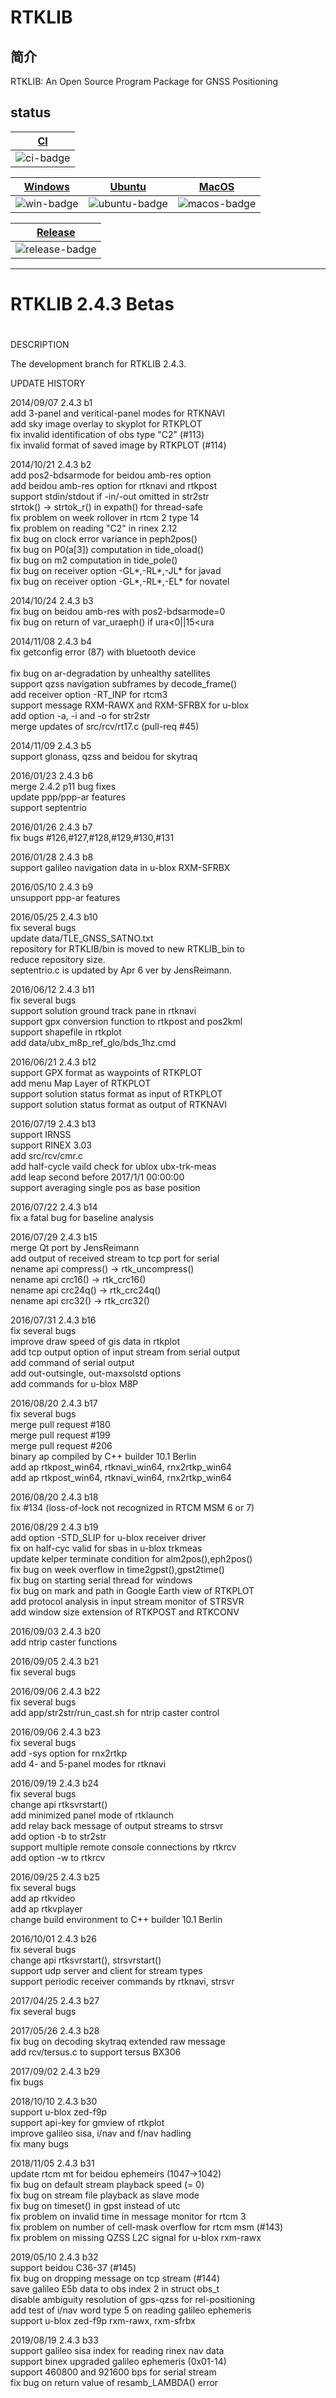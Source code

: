 # RTKLIB

## 简介

  RTKLIB: An Open Source Program Package for GNSS Positioning


## status

| [CI][ci-link] |
|---------------|
| ![ci-badge]  |

| [Windows][win-link] | [Ubuntu][ubuntu-link] | [MacOS][macos-link] |
|---------------|---------------|-----------------| 
| ![win-badge]  | ![ubuntu-badge]  | ![macos-badge]| 

| [Release][release-link] |
|---------------|
| ![release-badge]  |

[ci-link]: https://github.com/YUNEEC/RTKLIB/actions?query=workflow%3ACI
[ci-badge]: https://github.com/YUNEEC/RTKLIB/workflows/CI/badge.svg "CI"

[ubuntu-link]: https://github.com/YUNEEC/RTKLIB/actions?query=workflow%3AUbuntu
[ubuntu-badge]: https://github.com/YUNEEC/RTKLIB/workflows/Ubuntu/badge.svg "Ubuntu"

[win-link]: https://github.com/YUNEEC/RTKLIB/actions?query=workflow%3AWindows
[win-badge]: https://github.com/YUNEEC/RTKLIB/workflows/Windows/badge.svg  "Windows"

[macos-link]: https://github.com/YUNEEC/RTKLIB/actions?query=workflow%3AMacOS
[macos-badge]: https://github.com/YUNEEC/RTKLIB/workflows/MacOS/badge.svg "MacOS"

[release-link]: https://github.com/YUNEEC/RTKLIB/releases
[release-badge]: https://img.shields.io/github/release/YUNEEC/RTKLIB.svg?style=flat-square "Release status"


-----------------------------------------------------------------------------------------------------------------

#
#  RTKLIB 2.4.3 Betas
#

DESCRIPTION

The development branch for RTKLIB 2.4.3.



UPDATE HISTORY

2014/09/07  2.4.3 b1 <br> 
                      add 3-panel and veritical-panel modes for RTKNAVI <br>
                      add sky image overlay to skyplot for RTKPLOT <br>
                      fix invalid identification of obs type \"C2\" (\#113) <br>
                      fix invalid format of saved image by RTKPLOT (\#114) <br>
                      
2014/10/21  2.4.3 b2<br>
                      add pos2-bdsarmode for beidou amb-res option<br>
                      add beidou amb-res option for rtknavi and rtkpost<br>
                      support stdin/stdout if -in/-out omitted in str2str<br>
                      strtok() -> strtok_r() in expath() for thread-safe<br>
                      fix problem on week rollover in rtcm 2 type 14<br>
                      fix problem on reading "C2" in rinex 2.12<br>
                      fix bug on clock error variance in peph2pos()<br>
                      fix bug on P0(a[3]) computation in tide_oload()<br>
                      fix bug on m2 computation in tide_pole()<br>
                      fix bug on receiver option -GL*,-RL*,-JL* for javad<br>
                      fix bug on receiver option -GL*,-RL*,-EL* for novatel<br>
                      
2014/10/24  2.4.3 b3<br>  fix bug on beidou amb-res with pos2-bdsarmode=0<br>
                      fix bug on return of var_uraeph() if ura<0||15<ura<br>
                      
2014/11/08  2.4.3 b4<br>  fix getconfig error (87) with bluetooth device<br><br>
                      fix bug on ar-degradation by unhealthy satellites<br>
                      support qzss navigation subframes by decode_frame()<br>
                      add receiver option -RT_INP for rtcm3<br>
                      support message RXM-RAWX and RXM-SFRBX for u-blox<br>
                      add option -a, -i and -o for str2str<br>
                      merge updates of src/rcv/rt17.c (pull-req \#45)<br>
                      
2014/11/09  2.4.3 b5<br>  support glonass, qzss and beidou for skytraq<br>

2016/01/23  2.4.3 b6<br>  merge 2.4.2 p11 bug fixes<br>
                      update ppp/ppp-ar features<br>
                      support septentrio<br>
                      
2016/01/26  2.4.3 b7<br>  fix bugs \#126,\#127,\#128,\#129,\#130,\#131<br>

2016/01/28  2.4.3 b8<br>  support galileo navigation data in u-blox RXM-SFRBX<br>

2016/05/10  2.4.3 b9<br>  unsupport ppp-ar features<br>

2016/05/25  2.4.3 b10<br> fix several bugs<br>
                      update data/TLE_GNSS_SATNO.txt<br>
                      repository for RTKLIB/bin is moved to new RTKLIB_bin to<br>
                      reduce repository size.<br>
                      septentrio.c is updated by Apr 6 ver by JensReimann.<br>
                      
2016/06/12  2.4.3 b11<br> fix several bugs<br>
                      support solution ground track pane in rtknavi<br>
                      support gpx conversion function to rtkpost and pos2kml<br>
                      support shapefile in rtkplot<br>
                      add data/ubx_m8p_ref_glo/bds_1hz.cmd<br>
                      
2016/06/21  2.4.3 b12<br> support GPX format as waypoints of RTKPLOT<br>
                      add menu Map Layer of RTKPLOT<br>
                      support solution status format as input of RTKPLOT<br>
                      support solution status format as output of RTKNAVI<br>
                      
2016/07/19  2.4.3 b13<br> support IRNSS<br>
                      support RINEX 3.03<br>
                      add src/rcv/cmr.c<br>
                      add half-cycle vaild check for ublox ubx-trk-meas<br>
                      add leap second before 2017/1/1 00:00:00<br>
                      support averaging single pos as base position<br>
                      
2016/07/22  2.4.3 b14<br> fix a fatal bug for baseline analysis<br>

2016/07/29  2.4.3 b15<br> merge Qt port by JensReimann<br>
                      add output of received stream to tcp port for serial<br>
                      nename api compress() -> rtk_uncompress()<br>
                      nename api crc16()    -> rtk_crc16()<br>
                      nename api crc24q()   -> rtk_crc24q()<br>
                      nename api crc32()    -> rtk_crc32()<br>
                      
2016/07/31  2.4.3 b16<br> fix several bugs<br>
                      improve draw speed of gis data in rtkplot<br>
                      add tcp output option of input stream from serial output<br>
                      add command of serial output<br>
                      add out-outsingle, out-maxsolstd options<br>
                      add commands for u-blox M8P<br>
                      
2016/08/20  2.4.3 b17<br> fix several bugs<br>
                      merge pull request #180<br>
                      merge pull request #199<br>
                      merge pull request #206<br>
                      binary ap compiled by C++ builder 10.1 Berlin<br>
                      add ap rtkpost_win64, rtknavi_win64, rnx2rtkp_win64<br>
                      add ap rtkpost_win64, rtknavi_win64, rnx2rtkp_win64<br>
                      
2016/08/20  2.4.3 b18<br> fix #134 (loss-of-lock not recognized in RTCM MSM 6 or 7)<br>

2016/08/29  2.4.3 b19<br> add option -STD_SLIP for u-blox receiver driver<br>
                      fix on half-cyc valid for sbas in u-blox trkmeas<br>
                      update kelper terminate condition for alm2pos(),eph2pos()<br>
                      fix bug on week overflow in time2gpst(),gpst2time()<br>
                      fix bug on starting serial thread for windows<br>
                      fix bug on mark and path in Google Earth view of RTKPLOT<br>
                      add protocol analysis in input stream monitor of STRSVR<br>
                      add window size extension of RTKPOST and RTKCONV<br>
                      
2016/09/03  2.4.3 b20<br> add ntrip caster functions<br>

2016/09/05  2.4.3 b21<br> fix several bugs<br>

2016/09/06  2.4.3 b22<br> fix several bugs<br>
                      add app/str2str/run_cast.sh for ntrip caster control <br>
                      
2016/09/06  2.4.3 b23<br> fix several bugs<br>
                      add -sys option for rnx2rtkp<br>
                      add 4- and 5-panel modes for rtknavi<br>
                      
2016/09/19  2.4.3 b24<br> fix several bugs<br>
                      change api rtksvrstart()<br>
                      add minimized panel mode of rtklaunch<br>
                      add relay back message of output streams to strsvr<br>
                      add option -b to str2str<br>
                      support multiple remote console connections by rtkrcv<br>
                      add option -w to rtkrcv<br>
                      
2016/09/25  2.4.3 b25<br> fix several bugs<br>
                      add ap rtkvideo<br>
                      add ap rtkvplayer<br>
                      change build environment to C++ builder 10.1 Berlin<br>
                      
2016/10/01  2.4.3 b26<br> fix several bugs<br>
                      change api rtksvrstart(), strsvrstart()<br>
                      support udp server and client for stream types<br>
                      support periodic receiver commands by rtknavi, strsvr<br>
                      
2017/04/25  2.4.3 b27<br> fix several bugs<br>

2017/05/26  2.4.3 b28<br> fix bug on decoding skytraq extended raw message<br>
                      add rcv/tersus.c to support tersus BX306<br>
                      
2017/09/02  2.4.3 b29<br> fix bugs<br>

2018/10/10  2.4.3 b30<br> support u-blox zed-f9p<br>
                      support api-key for gmview of rtkplot<br>
                      improve galileo sisa, i/nav and f/nav hadling<br>
                      fix many bugs<br>
                      
2018/11/05  2.4.3 b31<br> update rtcm mt for beidou ephemeirs (1047->1042)<br>
                      fix bug on default stream playback speed (= 0)<br>
                      fix bug on stream file playback as slave mode<br>
                      fix bug on timeset() in gpst instead of utc<br>
                      fix problem on invalid time in message monitor for rtcm 3<br>
                      fix problem on number of cell-mask overflow for rtcm msm (#143)<br>
                      fix problem on missing QZSS L2C signal for u-blox rxm-rawx<br>
                      
2019/05/10  2.4.3 b32<br> support beidou C36-37 (#145)<br>
                      fix bug on dropping message on tcp stream (#144)<br>
                      save galileo E5b data to obs index 2 in struct obs_t<br>
                      disable ambiguity resolution of gps-qzss for rel-positioning<br>
                      add test of i/nav word type 5 on reading galileo ephemeris<br>
                      support u-blox zed-f9p rxm-rawx, rxm-sfrbx<br>
                      
2019/08/19  2.4.3 b33<br> support galileo sisa index for reading rinex nav data<br>
                      support binex upgraded galileo ephemeris (0x01-14)<br>
                      support 460800 and 921600 bps for serial stream<br>
                      fix bug on return value of resamb_LAMBDA() error<br>
                      



